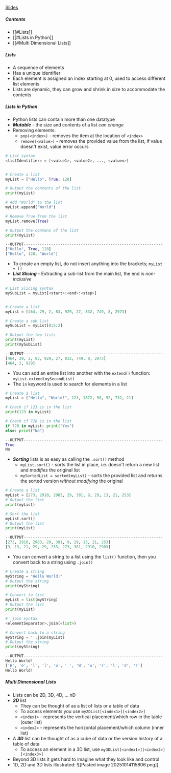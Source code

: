 [Slides](https://ele.exeter.ac.uk/mod/resource/view.php?id=4177886)


##### Contents
 - [[#Lists]]
 - [[#Lists in Python]]
 - [[#Multi Dimensional Lists]]


##### Lists
 - A sequence of elements
 - Has a unique identifier
 - Each element is assigned an index starting at 0, used to access different list elements
 - Lists are dynamic, they can grow and shrink in size to accommodate the contents


##### Lists in Python
 - Python lists can contain more than one datatype
 - ***Mutable*** - the size and contents of a list *can change*
 - Removing elements: 
	 - `pop(<index>)` - removes the item at the location of `<index>`
	 - `remove(<value>)` - removes the provided value from the list, if value doesn't exist, value error occurs
```python
# List syntax
<listIdentifier> = [<value1>, <value2>, ..., <valuen>]


# Create a list
myList = ["Hello", True, 128]

# Output the contents of the list
print(myList)

# Add "World" to the list
myList.append("World")

# Remove True from the list
myList.remove(True)

# Output the contens of the list
print(myList)

--OUTPUT-------------------------------------------------------------
["Hello", True, 128]
["Hello", 128, "World"]
```
 - To create an empty list, do not insert anything into the brackets; `myList = []`
 - ***List Slicing*** - Extracting a sub-list from the main list, the end is *non-inclusive*
```python
# List Slicing syntax
mySubList = myList[<start>:<end>:<step>]


# Create a list
myList = [464, 29, 2, 83, 929, 27, 832, 749, 8, 2973]

# Create a sub list
mySubList = myList[0:5:2]

# Output the two lists
print(myList)
print(mySubList)

--OUTPUT-------------------------------------------------------------
[464, 29, 2, 83, 929, 27, 832, 749, 8, 2973]
[464, 2, 929]
```
 - You can add an entire list into another with the `extend()` function: `myList.extend(mySecondList)`
 - The `in` keyword is used to search for elements in a list
```python
# Create a list
myList = ["Hello", "World!", 123, 1872, 58, 92, 732, 21]

# Check if 123 is in the list
print(123 in myList)

# Check if 728 is in the list
if 728 in myList: print("Yes")
else: print("No")

--OUTPUT-------------------------------------------------------------
True
No
```
 - ***Sorting*** lists is as easy as calling the `.sort()` method
	 - `myList.sort()` - sorts the list in place, i.e. doesn't return a new list and *modifies* the original list
	 - `mySortedList = sorted(myList)` - sorts the provided list and returns the sorted version *without modifying* the original
```python
# Create a list
myList = [273, 2910, 2983, 29, 381, 9, 29, 13, 21, 253]
# Output the list
print(myList)

# Sort the list
myList.sort()
# Output the list
print(myList)

--OUTPUT-------------------------------------------------------------
[273, 2910, 2983, 29, 381, 9, 29, 13, 21, 253]
[9, 13, 21, 29, 29, 253, 273, 381, 2910, 2983]
```
 - You can convert a string to a list using the `list()` function, then you convert back to a string using `.join()`
```python
# Create a string
myString = "Hello World!"
# Output the string
print(myString)

# Convert to list
myList = list(myString)
# Output the list
print(myList)

# .join syntax
<elementSeparator>.join(<list>)

# Convert back to a string
myString = ''.join(myList)
# Output the string
print(myString)

--OUTPUT-------------------------------------------------------------
Hello World!
['H', 'e', 'l', 'l', 'o', ' ', 'W', 'o', 'r', 'l', 'd', '!']
Hello World!
```


##### Multi Dimensional Lists
 - Lists can be 2D, 3D, 4D, ... nD
 - ***2D*** list
	 - They can be thought of as a list of lists or a table of data
	 - To access elements you use `my2DList[<index1>][<index2>]`
	 - `<index1>` - represents the vertical placement/which row in the table (outer list)
	 - `<index2>` - represents the horizontal placement/which column (inner list)
 - A ***3D*** list can be thought of as a cube of data or the version history of a table of data
	 - To access an element in a 3D list, use `my3DList[<index1>][<index2>][<index3>]`
 - Beyond 3D lists it gets hard to imagine what they look like and control
 - 1D, 2D and 3D lists illustrated: ![[Pasted image 20251014115806.png]]






